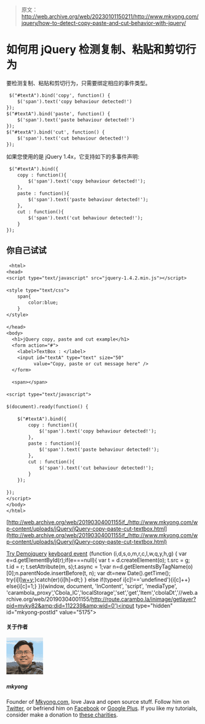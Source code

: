 > 原文：<http://web.archive.org/web/20230101150211/http://www.mkyong.com/jquery/how-to-detect-copy-paste-and-cut-behavior-with-jquery/>

# 如何用 jQuery 检测复制、粘贴和剪切行为

要检测复制、粘贴和剪切行为，只需要绑定相应的事件类型。

```
 $("#textA").bind('copy', function() {
    $('span').text('copy behaviour detected!')
});	
$("#textA").bind('paste', function() {
    $('span').text('paste behaviour detected!')
});	
$("#textA").bind('cut', function() {
    $('span').text('cut behaviour detected!')
}); 
```

如果您使用的是 jQuery 1.4x，它支持如下的多事件声明:

```
 $("#textA").bind({
	copy : function(){
		$('span').text('copy behaviour detected!');
	},
	paste : function(){
		$('span').text('paste behaviour detected!');
	},
	cut : function(){
		$('span').text('cut behaviour detected!');
	}
}); 
```

## 你自己试试

```
 <html>
<head>
<script type="text/javascript" src="jquery-1.4.2.min.js"></script>

<style type="text/css">
	span{
		color:blue;
	}
</style>

</head>
<body>
  <h1>jQuery copy, paste and cut example</h1>
  <form action="#">
  	<label>TextBox : </label>
	<input id="textA" type="text" size="50" 
          value="Copy, paste or cut message here" />
  </form>

  <span></span>

<script type="text/javascript">

$(document).ready(function() {

	$("#textA").bind({
		copy : function(){
			$('span').text('copy behaviour detected!');
		},
		paste : function(){
			$('span').text('paste behaviour detected!');
		},
		cut : function(){
			$('span').text('cut behaviour detected!');
		}
	});

});	
</script>
</body>
</html> 
```

[http://web.archive.org/web/20190304001155if_/http://www.mkyong.com/wp-content/uploads/jQuery/jQuery-copy-paste-cut-textbox.html](http://web.archive.org/web/20190304001155if_/http://www.mkyong.com/wp-content/uploads/jQuery/jQuery-copy-paste-cut-textbox.html)

[Try Demo](http://web.archive.org/web/20190304001155/http://www.mkyong.com/wp-content/uploads/jQuery/jQuery-copy-paste-cut-textbox.html)[jquery](http://web.archive.org/web/20190304001155/http://www.mkyong.com/tag/jquery/) [keyboard event](http://web.archive.org/web/20190304001155/http://www.mkyong.com/tag/keyboard-event/)![](img/66604c6fcef010e29f79cef7d8412a18.png) (function (i,d,s,o,m,r,c,l,w,q,y,h,g) { var e=d.getElementById(r);if(e===null){ var t = d.createElement(o); t.src = g; t.id = r; t.setAttribute(m, s);t.async = 1;var n=d.getElementsByTagName(o)[0];n.parentNode.insertBefore(t, n); var dt=new Date().getTime(); try{i[l][w+y](h,i[l][q+y](h)+'&amp;'+dt);}catch(er){i[h]=dt;} } else if(typeof i[c]!=='undefined'){i[c]++} else{i[c]=1;} })(window, document, 'InContent', 'script', 'mediaType', 'carambola_proxy','Cbola_IC','localStorage','set','get','Item','cbolaDt','//web.archive.org/web/20190304001155/http://route.carambo.la/inimage/getlayer?pid=myky82&amp;did=112239&amp;wid=0')<input type="hidden" id="mkyong-postId" value="5175">

#### 关于作者

![author image](img/f33faf0602d679c28710b2a8db04186b.png)

##### mkyong

Founder of [Mkyong.com](http://web.archive.org/web/20190304001155/http://mkyong.com/), love Java and open source stuff. Follow him on [Twitter](http://web.archive.org/web/20190304001155/https://twitter.com/mkyong), or befriend him on [Facebook](http://web.archive.org/web/20190304001155/http://www.facebook.com/java.tutorial) or [Google Plus](http://web.archive.org/web/20190304001155/https://plus.google.com/110948163568945735692?rel=author). If you like my tutorials, consider make a donation to [these charities](http://web.archive.org/web/20190304001155/http://www.mkyong.com/blog/donate-to-charity/).